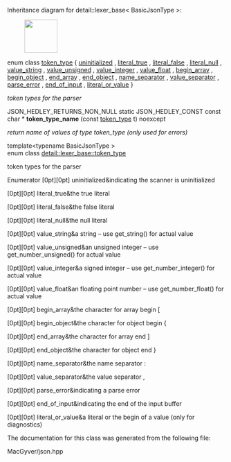<div id="classdetail_1_1lexer__base">

</div>

<span id="classdetail_1_1lexer__base"
label="classdetail_1_1lexer__base"></span> Inheritance diagram for
detail::lexer_base$<$ BasicJsonType $>$:

<figure>
<div class="center">
<img src="classdetail_1_1lexer__base" style="height:2cm" />
</div>
</figure>

<div class="DoxyCompactItemize">

enum class
[token_type](#classdetail_1_1lexer__base_add65fa7a85aa15052963809fbcc04540)
{
[uninitialized](#classdetail_1_1lexer__base_add65fa7a85aa15052963809fbcc04540a42dd1a73d072bb6bf3f494f22b15db8e)
,
[literal_true](#classdetail_1_1lexer__base_add65fa7a85aa15052963809fbcc04540a85cc1a37b0aaa52de40e72f0ed4e0c0d)
,
[literal_false](#classdetail_1_1lexer__base_add65fa7a85aa15052963809fbcc04540afab1694b1b3937a079f4625fe0b6108b)
,
[literal_null](#classdetail_1_1lexer__base_add65fa7a85aa15052963809fbcc04540ab7ae4c0e46d86f884677768160b26e9e)
,
[value_string](#classdetail_1_1lexer__base_add65fa7a85aa15052963809fbcc04540a2b490e8bf366b4cbe3ebd99b26ce15ce)
,
[value_unsigned](#classdetail_1_1lexer__base_add65fa7a85aa15052963809fbcc04540aaf1f040fcd2f674d2e5893d7a731078f)
,
[value_integer](#classdetail_1_1lexer__base_add65fa7a85aa15052963809fbcc04540a5064b6655d88a50ae16665cf7751c0ee)
,
[value_float](#classdetail_1_1lexer__base_add65fa7a85aa15052963809fbcc04540a0d2671a6f81efb91e77f6ac3bdb11443)
,
[begin_array](#classdetail_1_1lexer__base_add65fa7a85aa15052963809fbcc04540a16c226b4425b68560fea322b46dabe01)
,
[begin_object](#classdetail_1_1lexer__base_add65fa7a85aa15052963809fbcc04540a9a9ffd53b6869d4eca271b1ed5b57fe8)
,
[end_array](#classdetail_1_1lexer__base_add65fa7a85aa15052963809fbcc04540a2f3e68e7f111a1e5c7728742b3ca2b7f)
,
[end_object](#classdetail_1_1lexer__base_add65fa7a85aa15052963809fbcc04540a7d5b4427866814de4d8f132721d59c87)
,
[name_separator](#classdetail_1_1lexer__base_add65fa7a85aa15052963809fbcc04540acc3c64f8ae08c00de1b33f19a4d2913a)
,
[value_separator](#classdetail_1_1lexer__base_add65fa7a85aa15052963809fbcc04540a745373036100d7392ad62c617cab59af)
,
[parse_error](#classdetail_1_1lexer__base_add65fa7a85aa15052963809fbcc04540a456e19aeafa334241c7ff3f589547f9d)
,
[end_of_input](#classdetail_1_1lexer__base_add65fa7a85aa15052963809fbcc04540aca11f56dd477c09e06583dbdcda0985f)
,
[literal_or_value](#classdetail_1_1lexer__base_add65fa7a85aa15052963809fbcc04540ad2a8e6f6721cccec0b466301dd9495a5)
}

<div class="DoxyCompactList">

*token types for the parser*

</div>

</div>

<div class="DoxyCompactItemize">

<span id="classdetail_1_1lexer__base_aadef66e89ad828e5f69479c85887fa6d"
label="classdetail_1_1lexer__base_aadef66e89ad828e5f69479c85887fa6d"></span>
JSON_HEDLEY_RETURNS_NON_NULL static JSON_HEDLEY_CONST const char $\ast$
**token_type_name** (const
[token_type](#classdetail_1_1lexer__base_add65fa7a85aa15052963809fbcc04540)
t) noexcept

<div class="DoxyCompactList">

*return name of values of type token_type (only used for errors)*

</div>

</div>

<span id="classdetail_1_1lexer__base_add65fa7a85aa15052963809fbcc04540"
label="classdetail_1_1lexer__base_add65fa7a85aa15052963809fbcc04540"></span>
template$<$typename BasicJsonType $>$  
enum class
[detail::lexer_base::token_type](#classdetail_1_1lexer__base_add65fa7a85aa15052963809fbcc04540)

token types for the parser

<div class="DoxyEnumFields">

Enumerator
\[0pt\]\[0pt\]<span id="classdetail_1_1lexer__base_add65fa7a85aa15052963809fbcc04540a42dd1a73d072bb6bf3f494f22b15db8e"
label="classdetail_1_1lexer__base_add65fa7a85aa15052963809fbcc04540a42dd1a73d072bb6bf3f494f22b15db8e"></span>
uninitialized&indicating the scanner is uninitialized  

\[0pt\]\[0pt\]<span id="classdetail_1_1lexer__base_add65fa7a85aa15052963809fbcc04540a85cc1a37b0aaa52de40e72f0ed4e0c0d"
label="classdetail_1_1lexer__base_add65fa7a85aa15052963809fbcc04540a85cc1a37b0aaa52de40e72f0ed4e0c0d"></span>
literal_true&the true literal  

\[0pt\]\[0pt\]<span id="classdetail_1_1lexer__base_add65fa7a85aa15052963809fbcc04540afab1694b1b3937a079f4625fe0b6108b"
label="classdetail_1_1lexer__base_add65fa7a85aa15052963809fbcc04540afab1694b1b3937a079f4625fe0b6108b"></span>
literal_false&the false literal  

\[0pt\]\[0pt\]<span id="classdetail_1_1lexer__base_add65fa7a85aa15052963809fbcc04540ab7ae4c0e46d86f884677768160b26e9e"
label="classdetail_1_1lexer__base_add65fa7a85aa15052963809fbcc04540ab7ae4c0e46d86f884677768160b26e9e"></span>
literal_null&the null literal  

\[0pt\]\[0pt\]<span id="classdetail_1_1lexer__base_add65fa7a85aa15052963809fbcc04540a2b490e8bf366b4cbe3ebd99b26ce15ce"
label="classdetail_1_1lexer__base_add65fa7a85aa15052963809fbcc04540a2b490e8bf366b4cbe3ebd99b26ce15ce"></span>
value_string&a string – use get_string() for actual value  

\[0pt\]\[0pt\]<span id="classdetail_1_1lexer__base_add65fa7a85aa15052963809fbcc04540aaf1f040fcd2f674d2e5893d7a731078f"
label="classdetail_1_1lexer__base_add65fa7a85aa15052963809fbcc04540aaf1f040fcd2f674d2e5893d7a731078f"></span>
value_unsigned&an unsigned integer – use get_number_unsigned() for
actual value  

\[0pt\]\[0pt\]<span id="classdetail_1_1lexer__base_add65fa7a85aa15052963809fbcc04540a5064b6655d88a50ae16665cf7751c0ee"
label="classdetail_1_1lexer__base_add65fa7a85aa15052963809fbcc04540a5064b6655d88a50ae16665cf7751c0ee"></span>
value_integer&a signed integer – use get_number_integer() for actual
value  

\[0pt\]\[0pt\]<span id="classdetail_1_1lexer__base_add65fa7a85aa15052963809fbcc04540a0d2671a6f81efb91e77f6ac3bdb11443"
label="classdetail_1_1lexer__base_add65fa7a85aa15052963809fbcc04540a0d2671a6f81efb91e77f6ac3bdb11443"></span>
value_float&an floating point number – use get_number_float() for actual
value  

\[0pt\]\[0pt\]<span id="classdetail_1_1lexer__base_add65fa7a85aa15052963809fbcc04540a16c226b4425b68560fea322b46dabe01"
label="classdetail_1_1lexer__base_add65fa7a85aa15052963809fbcc04540a16c226b4425b68560fea322b46dabe01"></span>
begin_array&the character for array begin \[  

\[0pt\]\[0pt\]<span id="classdetail_1_1lexer__base_add65fa7a85aa15052963809fbcc04540a9a9ffd53b6869d4eca271b1ed5b57fe8"
label="classdetail_1_1lexer__base_add65fa7a85aa15052963809fbcc04540a9a9ffd53b6869d4eca271b1ed5b57fe8"></span>
begin_object&the character for object begin {  

\[0pt\]\[0pt\]<span id="classdetail_1_1lexer__base_add65fa7a85aa15052963809fbcc04540a2f3e68e7f111a1e5c7728742b3ca2b7f"
label="classdetail_1_1lexer__base_add65fa7a85aa15052963809fbcc04540a2f3e68e7f111a1e5c7728742b3ca2b7f"></span>
end_array&the character for array end \]  

\[0pt\]\[0pt\]<span id="classdetail_1_1lexer__base_add65fa7a85aa15052963809fbcc04540a7d5b4427866814de4d8f132721d59c87"
label="classdetail_1_1lexer__base_add65fa7a85aa15052963809fbcc04540a7d5b4427866814de4d8f132721d59c87"></span>
end_object&the character for object end }  

\[0pt\]\[0pt\]<span id="classdetail_1_1lexer__base_add65fa7a85aa15052963809fbcc04540acc3c64f8ae08c00de1b33f19a4d2913a"
label="classdetail_1_1lexer__base_add65fa7a85aa15052963809fbcc04540acc3c64f8ae08c00de1b33f19a4d2913a"></span>
name_separator&the name separator :  

\[0pt\]\[0pt\]<span id="classdetail_1_1lexer__base_add65fa7a85aa15052963809fbcc04540a745373036100d7392ad62c617cab59af"
label="classdetail_1_1lexer__base_add65fa7a85aa15052963809fbcc04540a745373036100d7392ad62c617cab59af"></span>
value_separator&the value separator ,  

\[0pt\]\[0pt\]<span id="classdetail_1_1lexer__base_add65fa7a85aa15052963809fbcc04540a456e19aeafa334241c7ff3f589547f9d"
label="classdetail_1_1lexer__base_add65fa7a85aa15052963809fbcc04540a456e19aeafa334241c7ff3f589547f9d"></span>
parse_error&indicating a parse error  

\[0pt\]\[0pt\]<span id="classdetail_1_1lexer__base_add65fa7a85aa15052963809fbcc04540aca11f56dd477c09e06583dbdcda0985f"
label="classdetail_1_1lexer__base_add65fa7a85aa15052963809fbcc04540aca11f56dd477c09e06583dbdcda0985f"></span>
end_of_input&indicating the end of the input buffer  

\[0pt\]\[0pt\]<span id="classdetail_1_1lexer__base_add65fa7a85aa15052963809fbcc04540ad2a8e6f6721cccec0b466301dd9495a5"
label="classdetail_1_1lexer__base_add65fa7a85aa15052963809fbcc04540ad2a8e6f6721cccec0b466301dd9495a5"></span>
literal_or_value&a literal or the begin of a value (only for
diagnostics)  

</div>

The documentation for this class was generated from the following file:

<div class="DoxyCompactItemize">

MacGyver/json.hpp

</div>
